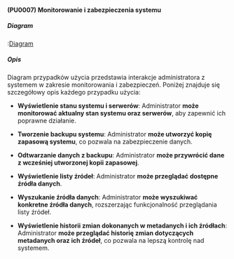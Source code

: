 #### (PU0007) Monitorowanie i zabezpieczenia systemu

##### Diagram

:[Diagram](PU0007.puml)


##### Opis

Diagram przypadków użycia przedstawia interakcje administratora z systemem w zakresie monitorowania i zabezpieczeń. Poniżej znajduje się szczegółowy opis każdego przypadku użycia:

*   **Wyświetlenie stanu systemu i serwerów**: Administrator **może monitorować aktualny stan systemu oraz serwerów**, aby zapewnić ich poprawne działanie.

*   **Tworzenie backupu systemu**: Administrator **może utworzyć kopię zapasową systemu**, co pozwala na zabezpieczenie danych.

*   **Odtwarzanie danych z backupu**: Administrator **może przywrócić dane z wcześniej utworzonej kopii zapasowej**.

*   **Wyświetlenie listy źródeł**: Administrator **może przeglądać dostępne źródła danych**.

*   **Wyszukanie źródła danych**: Administrator **może wyszukiwać konkretne źródła danych**, rozszerzając funkcjonalność przeglądania listy źródeł.

*   **Wyświetlenie historii zmian dokonanych w metadanych i ich źródłach**: Administrator **może przeglądać historię zmian dotyczących metadanych oraz ich źródeł**, co pozwala na lepszą kontrolę nad systemem.

